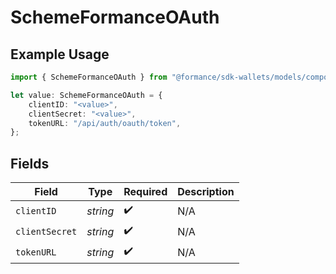 # SchemeFormanceOAuth

## Example Usage

```typescript
import { SchemeFormanceOAuth } from "@formance/sdk-wallets/models/components";

let value: SchemeFormanceOAuth = {
    clientID: "<value>",
    clientSecret: "<value>",
    tokenURL: "/api/auth/oauth/token",
};
```

## Fields

| Field              | Type               | Required           | Description        |
| ------------------ | ------------------ | ------------------ | ------------------ |
| `clientID`         | *string*           | :heavy_check_mark: | N/A                |
| `clientSecret`     | *string*           | :heavy_check_mark: | N/A                |
| `tokenURL`         | *string*           | :heavy_check_mark: | N/A                |